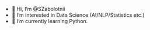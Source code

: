 - 👋 Hi, I’m @SZabolotnii
- 👀 I’m interested in Data Science (AI/NLP/Statistics etc.)
- 🌱 I’m currently learning Python.

<!---
- 💞️ I’m looking to collaborate on ...
- 📫 How to reach me ...
- 😄 Pronouns: ...
- ⚡ Fun fact: ..

SZabolotnii/SZabolotnii is a ✨ special ✨ repository because its `README.md` (this file) appears on your GitHub profile.
You can click the Preview link to take a look at your changes.
--->
